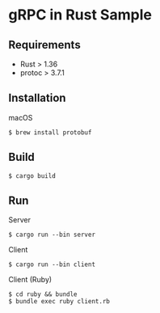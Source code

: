 # gRPC in Rust Sample

## Requirements

- Rust > 1.36
- protoc > 3.7.1

## Installation

macOS

```shell
$ brew install protobuf
```

## Build

```shell
$ cargo build
```

## Run

Server

```shell
$ cargo run --bin server
```

Client

```shell
$ cargo run --bin client
```

Client (Ruby)

```shell
$ cd ruby && bundle
$ bundle exec ruby client.rb
```
